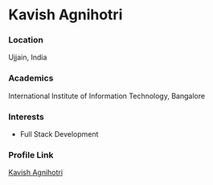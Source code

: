 # Kavish Agnihotri

### Location

Ujjain, India

### Academics

International Institute of Information Technology, Bangalore

### Interests

- Full Stack Development

### Profile Link

[Kavish Agnihotri](https://github.com/Kavish-Agnihotri)
